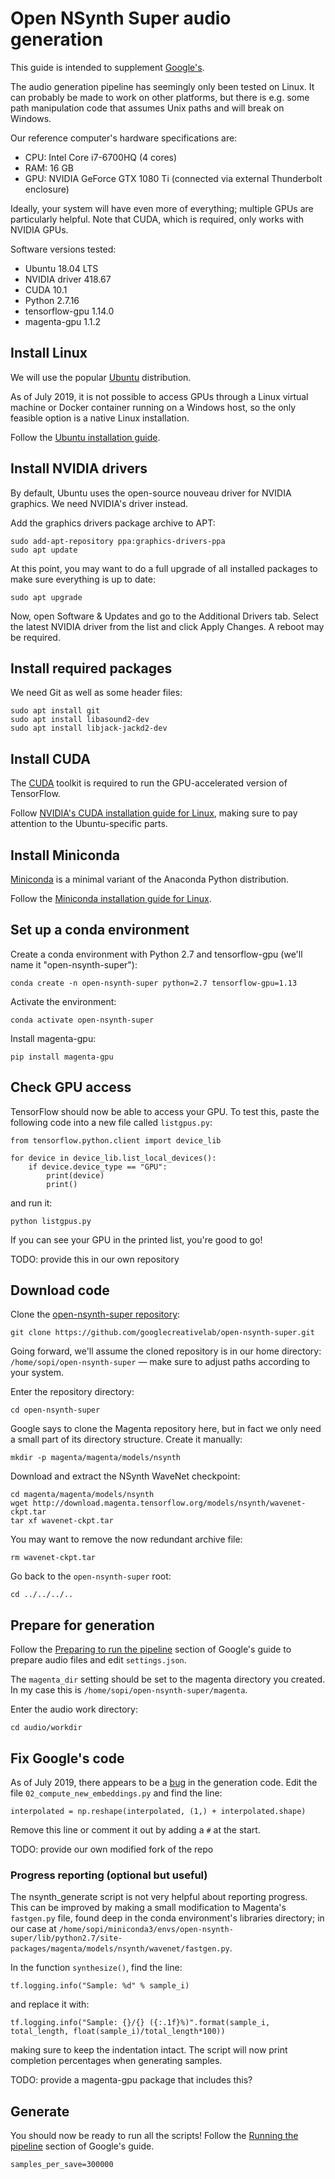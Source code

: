 # Open NSynth Super audio generation

This guide is intended to supplement [Google's](https://github.com/googlecreativelab/open-nsynth-super/tree/master/audio).

The audio generation pipeline has seemingly only been tested on Linux. It can probably be made to work on other platforms, but there is e.g. some path manipulation code that assumes Unix paths and will break on Windows.

Our reference computer's hardware specifications are:

- CPU: Intel Core i7-6700HQ (4 cores)
- RAM: 16 GB
- GPU: NVIDIA GeForce GTX 1080 Ti (connected via external Thunderbolt enclosure)

Ideally, your system will have even more of everything; multiple GPUs are particularly helpful. Note that CUDA, which is required, only works with NVIDIA GPUs.

Software versions tested:

- Ubuntu 18.04 LTS
- NVIDIA driver 418.67
- CUDA 10.1
- Python 2.7.16
- tensorflow-gpu 1.14.0
- magenta-gpu 1.1.2

## Install Linux

We will use the popular [Ubuntu](https://ubuntu.com/) distribution.

As of July 2019, it is not possible to access GPUs through a Linux virtual machine or Docker container running on a Windows host, so the only feasible option is a native Linux installation.

Follow the [Ubuntu installation guide](https://tutorials.ubuntu.com/tutorial/tutorial-install-ubuntu-desktop).

## Install NVIDIA drivers

By default, Ubuntu uses the open-source nouveau driver for NVIDIA graphics. We need NVIDIA's driver instead.

Add the graphics drivers package archive to APT:

```
sudo add-apt-repository ppa:graphics-drivers-ppa
sudo apt update
```

At this point, you may want to do a full upgrade of all installed packages to make sure everything is up to date:

```
sudo apt upgrade
```

Now, open Software & Updates and go to the Additional Drivers tab. Select the latest NVIDIA driver from the list and click Apply Changes. A reboot may be required.

## Install required packages

We need Git as well as some header files:

```
sudo apt install git
sudo apt install libasound2-dev
sudo apt install libjack-jackd2-dev
```

## Install CUDA

The [CUDA](https://developer.nvidia.com/cuda-zone) toolkit is required to run the GPU-accelerated version of TensorFlow.

Follow [NVIDIA's CUDA installation guide for Linux](https://docs.nvidia.com/cuda/cuda-installation-guide-linux/index.html), making sure to pay attention to the Ubuntu-specific parts.

## Install Miniconda

[Miniconda](https://docs.conda.io/en/latest/miniconda.html) is a minimal variant of the Anaconda Python distribution.

Follow the [Miniconda installation guide for Linux](https://conda.io/projects/conda/en/latest/user-guide/install/linux.html).

## Set up a conda environment

Create a conda environment with Python 2.7 and tensorflow-gpu (we'll name it "open-nsynth-super"):

```
conda create -n open-nsynth-super python=2.7 tensorflow-gpu=1.13
```

Activate the environment:

```
conda activate open-nsynth-super
```

Install magenta-gpu:

```
pip install magenta-gpu
```

## Check GPU access

TensorFlow should now be able to access your GPU. To test this, paste the following code into a new file called `listgpus.py`:

```
from tensorflow.python.client import device_lib

for device in device_lib.list_local_devices():
	if device.device_type == "GPU":
		print(device)
		print()
```

and run it:

```
python listgpus.py
```

If you can see your GPU in the printed list, you're good to go!

TODO: provide this in our own repository

## Download code

Clone the [open-nsynth-super repository](https://github.com/googlecreativelab/open-nsynth-super):

```
git clone https://github.com/googlecreativelab/open-nsynth-super.git
```

Going forward, we'll assume the cloned repository is in our home directory: `/home/sopi/open-nsynth-super` — make sure to adjust paths according to your system.

Enter the repository directory:

```
cd open-nsynth-super
```

Google says to clone the Magenta repository here, but in fact we only need a small part of its directory structure. Create it manually:

```
mkdir -p magenta/magenta/models/nsynth
```

Download and extract the NSynth WaveNet checkpoint:

```
cd magenta/magenta/models/nsynth
wget http://download.magenta.tensorflow.org/models/nsynth/wavenet-ckpt.tar
tar xf wavenet-ckpt.tar
```

You may want to remove the now redundant archive file:

```
rm wavenet-ckpt.tar
```

Go back to the `open-nsynth-super` root:

```
cd ../../../..
```

## Prepare for generation

Follow the [Preparing to run the pipeline](https://github.com/googlecreativelab/open-nsynth-super/tree/master/audio#preparing-to-run-the-pipeline) section of Google's guide to prepare audio files and edit `settings.json`.

The `magenta_dir` setting should be set to the magenta directory you created. In my case this is `/home/sopi/open-nsynth-super/magenta`.

Enter the audio work directory:

```
cd audio/workdir
```

## Fix Google's code

As of July 2019, there appears to be a [bug](https://github.com/googlecreativelab/open-nsynth-super/issues/77) in the generation code. Edit the file `02_compute_new_embeddings.py` and find the line:

```
interpolated = np.reshape(interpolated, (1,) + interpolated.shape)
```

Remove this line or comment it out by adding a `#` at the start.

TODO: provide our own modified fork of the repo

### Progress reporting (optional but useful)

The nsynth_generate script is not very helpful about reporting progress. This can be improved by making a small modification to Magenta's `fastgen.py` file, found deep in the conda environment's libraries directory; in our case at `/home/sopi/miniconda3/envs/open-nsynth-super/lib/python2.7/site-packages/magenta/models/nsynth/wavenet/fastgen.py`.

In the function `synthesize()`, find the line:

```
tf.logging.info("Sample: %d" % sample_i)
```

and replace it with:

```
tf.logging.info("Sample: {}/{} ({:.1f}%)".format(sample_i, total_length, float(sample_i)/total_length*100))
```

making sure to keep the indentation intact. The script will now print completion percentages when generating samples.

TODO: provide a magenta-gpu package that includes this?

## Generate

You should now be ready to run all the scripts! Follow the [Running the pipeline](https://github.com/googlecreativelab/open-nsynth-super/tree/master/audio#running-the-pipeline) section of Google's guide.

`samples_per_save=300000`